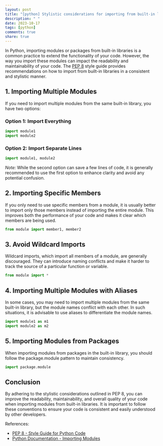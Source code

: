 ```yaml
---
layout: post
title: "[python] Stylistic considerations for importing from built-in libraries in PEP 8"
description: " "
date: 2023-10-17
tags: [python]
comments: true
share: true
---
```


In Python, importing modules or packages from built-in libraries is a common practice to extend the functionality of your code. However, the way you import these modules can impact the readability and maintainability of your code. The [PEP 8](https://www.python.org/dev/peps/pep-0008/) style guide provides recommendations on how to import from built-in libraries in a consistent and stylistic manner.

## 1. Importing Multiple Modules

If you need to import multiple modules from the same built-in library, you have two options:

### Option 1: Import Everything

```python
import module1
import module2
```

### Option 2: Import Separate Lines

```python
import module1, module2
```

*Note:* While the second option can save a few lines of code, it is generally recommended to use the first option to enhance clarity and avoid any potential confusion.

## 2. Importing Specific Members

If you only need to use specific members from a module, it is usually better to import only those members instead of importing the entire module. This improves both the performance of your code and makes it clear which members are being used.

```python
from module import member1, member2
```

## 3. Avoid Wildcard Imports

Wildcard imports, which import all members of a module, are generally discouraged. They can introduce naming conflicts and make it harder to track the source of a particular function or variable.

```python
from module import *
```

## 4. Importing Multiple Modules with Aliases

In some cases, you may need to import multiple modules from the same built-in library, but the module names  conflict with each other. In such situations, it is advisable to use aliases to differentiate the module names.

```python
import module1 as m1
import module2 as m2
```

## 5. Importing Modules from Packages

When importing modules from packages in the built-in library, you should follow the package.module pattern to maintain consistency.

```python
import package.module
```

## Conclusion

By adhering to the stylistic considerations outlined in PEP 8, you can improve the readability, maintainability, and overall quality of your code when importing modules from built-in libraries. It is important to follow these conventions to ensure your code is consistent and easily understood by other developers.

References:
- [PEP 8 - Style Guide for Python Code](https://www.python.org/dev/peps/pep-0008/)
- [Python Documentation - Importing Modules](https://docs.python.org/3/tutorial/modules.html#modules)